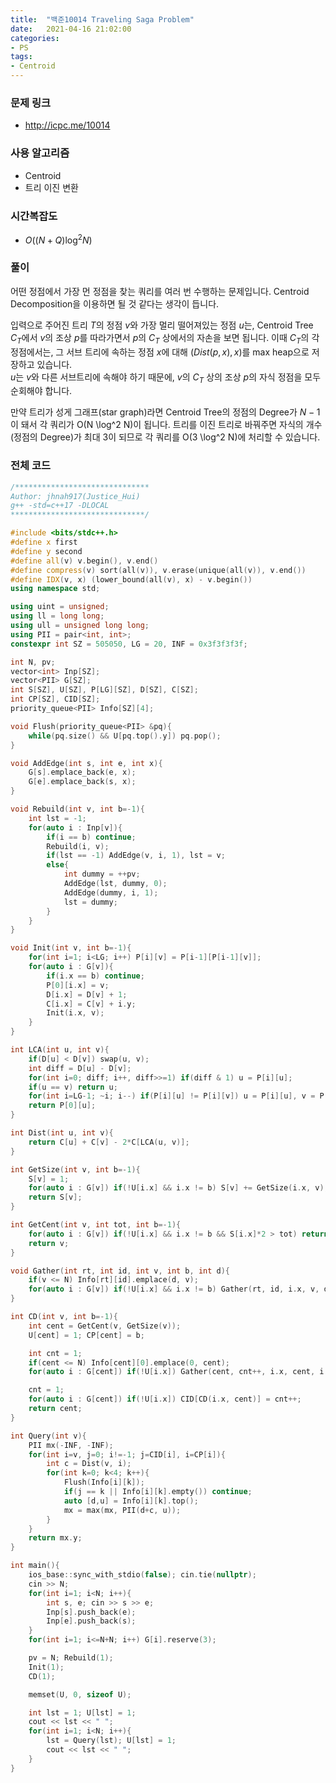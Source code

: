 ```yaml
---
title:  "백준10014 Traveling Saga Problem"
date:   2021-04-16 21:02:00
categories:
- PS
tags:
- Centroid
---
```


### 문제 링크
* http://icpc.me/10014

### 사용 알고리즘
* Centroid
* 트리 이진 변환

### 시간복잡도
* $O((N+Q) \log^2 N)$

### 풀이
어떤 정점에서 가장 먼 정점을 찾는 쿼리를 여러 번 수행하는 문제입니다. Centroid Decomposition을 이용하면 될 것 같다는 생각이 듭니다.

입력으로 주어진 트리 $T$의 정점 $v$와 가장 멀리 떨어져있는 정점 $u$는, Centroid Tree $C_T$에서 $v$의 조상 $p$를 따라가면서 $p$의 $C_T$ 상에서의 자손을 보면 됩니다. 이때 $C_T$의 각 정점에서는, 그 서브 트리에 속하는 정점 $x$에 대해 $(Dist(p, x), x)$를 max heap으로 저장하고 있습니다.<br>
$u$는 $v$와 다른 서브트리에 속해야 하기 때문에, $v$의 $C_T$ 상의 조상 $p$의 자식 정점을 모두 순회해야 합니다.

만약 트리가 성게 그래프(star graph)라면 Centroid Tree의 정점의 Degree가 $N-1$이 돼서 각 쿼리가 O(N \log^2 N)이 됩니다. 트리를 이진 트리로 바꿔주면 자식의 개수(정점의 Degree)가 최대 3이 되므로 각 쿼리를 O(3 \log^2 N)에 처리할 수 있습니다.

### 전체 코드
```cpp
/******************************
Author: jhnah917(Justice_Hui)
g++ -std=c++17 -DLOCAL
******************************/

#include <bits/stdc++.h>
#define x first
#define y second
#define all(v) v.begin(), v.end()
#define compress(v) sort(all(v)), v.erase(unique(all(v)), v.end())
#define IDX(v, x) (lower_bound(all(v), x) - v.begin())
using namespace std;

using uint = unsigned;
using ll = long long;
using ull = unsigned long long;
using PII = pair<int, int>;
constexpr int SZ = 505050, LG = 20, INF = 0x3f3f3f3f;

int N, pv;
vector<int> Inp[SZ];
vector<PII> G[SZ];
int S[SZ], U[SZ], P[LG][SZ], D[SZ], C[SZ];
int CP[SZ], CID[SZ];
priority_queue<PII> Info[SZ][4];

void Flush(priority_queue<PII> &pq){
    while(pq.size() && U[pq.top().y]) pq.pop();
}

void AddEdge(int s, int e, int x){
    G[s].emplace_back(e, x);
    G[e].emplace_back(s, x);
}

void Rebuild(int v, int b=-1){
    int lst = -1;
    for(auto i : Inp[v]){
        if(i == b) continue;
        Rebuild(i, v);
        if(lst == -1) AddEdge(v, i, 1), lst = v;
        else{
            int dummy = ++pv;
            AddEdge(lst, dummy, 0);
            AddEdge(dummy, i, 1);
            lst = dummy;
        }
    }
}

void Init(int v, int b=-1){
    for(int i=1; i<LG; i++) P[i][v] = P[i-1][P[i-1][v]];
    for(auto i : G[v]){
        if(i.x == b) continue;
        P[0][i.x] = v;
        D[i.x] = D[v] + 1;
        C[i.x] = C[v] + i.y;
        Init(i.x, v);
    }
}

int LCA(int u, int v){
    if(D[u] < D[v]) swap(u, v);
    int diff = D[u] - D[v];
    for(int i=0; diff; i++, diff>>=1) if(diff & 1) u = P[i][u];
    if(u == v) return u;
    for(int i=LG-1; ~i; i--) if(P[i][u] != P[i][v]) u = P[i][u], v = P[i][v];
    return P[0][u];
}

int Dist(int u, int v){
    return C[u] + C[v] - 2*C[LCA(u, v)];
}

int GetSize(int v, int b=-1){
    S[v] = 1;
    for(auto i : G[v]) if(!U[i.x] && i.x != b) S[v] += GetSize(i.x, v);
    return S[v];
}

int GetCent(int v, int tot, int b=-1){
    for(auto i : G[v]) if(!U[i.x] && i.x != b && S[i.x]*2 > tot) return GetCent(i.x, tot, v);
    return v;
}

void Gather(int rt, int id, int v, int b, int d){
    if(v <= N) Info[rt][id].emplace(d, v);
    for(auto i : G[v]) if(!U[i.x] && i.x != b) Gather(rt, id, i.x, v, d+i.y);
}

int CD(int v, int b=-1){
    int cent = GetCent(v, GetSize(v));
    U[cent] = 1; CP[cent] = b;

    int cnt = 1;
    if(cent <= N) Info[cent][0].emplace(0, cent);
    for(auto i : G[cent]) if(!U[i.x]) Gather(cent, cnt++, i.x, cent, i.y);

    cnt = 1;
    for(auto i : G[cent]) if(!U[i.x]) CID[CD(i.x, cent)] = cnt++;
    return cent;
}

int Query(int v){
    PII mx(-INF, -INF);
    for(int i=v, j=0; i!=-1; j=CID[i], i=CP[i]){
        int c = Dist(v, i);
        for(int k=0; k<4; k++){
            Flush(Info[i][k]);
            if(j == k || Info[i][k].empty()) continue;
            auto [d,u] = Info[i][k].top();
            mx = max(mx, PII(d+c, u));
        }
    }
    return mx.y;
}

int main(){
    ios_base::sync_with_stdio(false); cin.tie(nullptr);
    cin >> N;
    for(int i=1; i<N; i++){
        int s, e; cin >> s >> e;
        Inp[s].push_back(e);
        Inp[e].push_back(s);
    }
    for(int i=1; i<=N+N; i++) G[i].reserve(3);

    pv = N; Rebuild(1);
    Init(1);
    CD(1);

    memset(U, 0, sizeof U);

    int lst = 1; U[lst] = 1;
    cout << lst << " ";
    for(int i=1; i<N; i++){
        lst = Query(lst); U[lst] = 1;
        cout << lst << " ";
    }
}
```
